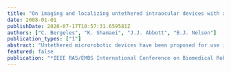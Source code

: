 ```yaml
---
title: "On imaging and localizing untethered intraocular devices with a stationary camera"
date: 2008-01-01
publishDate: 2020-07-17T10:57:31.659581Z
authors: ["C. Bergeles", "K. Shamaei", "J.J. Abbott", "B.J. Nelson"]
publication_types: ["1"]
abstract: "Untethered microrobotic devices have been proposed for use in ophthalmic surgeries, and localization information is required for their control. The environment of the human eye is externally observable, and images can be used to localize intraocular agents. There is currently no quantitative description of the effects of the human eye optics on imaging and localizing intraocular objects. In this paper, the common methods of ophthalmoscopy assuming a stationary imaging system are examined and compared with respect to their imaging and localizing properties on a schematic model of the human eye. A mechatronic device that can image intraocular objects with increased field-of-view, spatial resolution, and depth sensitivity is proposed. 3D localization using a depth-from-focus approach is discussed, and the validity and limitations of a method based on paraxial approximations is demonstrated by experiments in a model eye. © 2008 IEEE."
featured: false
publication: "*IEEE RAS/EMBS International Conference on Biomedical Robotics and Biomechatronics*"
---
```


